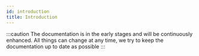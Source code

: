 ```yaml
---
id: introduction
title: Introduction
---
```


:::caution
The documentation is in the early stages and will be continuously enhanced. All things can change at any time, we try to keep the documentation up to date as possible
:::
